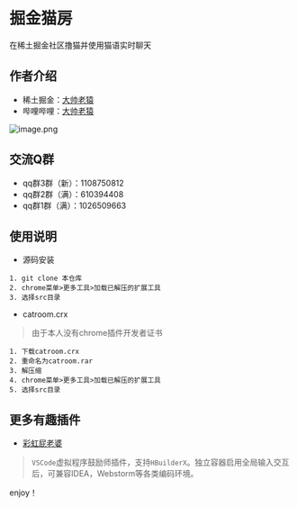# 掘金猫房

在稀土掘金社区撸猫并使用猫语实时聊天

## 作者介绍

- 稀土掘金：[大帅老猿](https://juejin.cn/user/2955079655898093)
- 哔哩哔哩：[大帅老猿](https://space.bilibili.com/422646817)

![image.png](https://p9-juejin.byteimg.com/tos-cn-i-k3u1fbpfcp/3de9fec981a44f0b8190dda353cfd75e~tplv-k3u1fbpfcp-watermark.image?)

## 交流Q群

- qq群3群（新）：1108750812
- qq群2群（满）：610394408
- qq群1群（满）：1026509663

## 使用说明

- 源码安装

```
1. git clone 本仓库
2. chrome菜单>更多工具>加载已解压的扩展工具
3. 选择src目录
```

- catroom.crx

> 由于本人没有chrome插件开发者证书

```
1. 下载catroom.crx
2. 重命名为catroom.rar
3. 解压缩
4. chrome菜单>更多工具>加载已解压的扩展工具
5. 选择src目录
```

## 更多有趣插件

- [彩虹屁老婆](https://github.com/ezshine/live2d-model-collections)

> `VSCode`虚拟程序鼓励师插件，支持`HBuilderX`。独立容器启用全局输入交互后，可兼容IDEA，Webstorm等各类编码环境。

enjoy！
